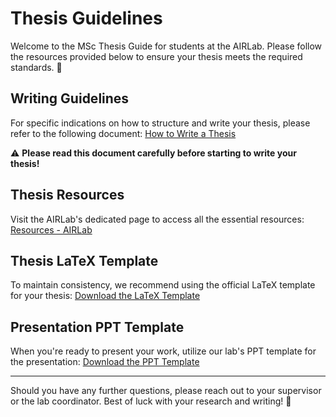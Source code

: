# Thesis Guidelines

Welcome to the MSc Thesis Guide for students at the AIRLab. Please follow the resources provided
below to ensure your thesis meets the required standards. :robot:

## Writing Guidelines

For specific indications on how to structure and write your thesis, please refer to the following
document: [How to Write a Thesis](https://airlab.deib.polimi.it/wp-content/uploads/2021/03/How-to-write-a-thesis.pdf)

:warning: **Please read this document carefully before starting to write your thesis!**

## Thesis Resources

Visit the AIRLab's dedicated page to access all the essential
resources: [Resources - AIRLab](https://airlab.deib.polimi.it/life-in-airlab/service-pages/resources/)

## Thesis LaTeX Template

To maintain consistency, we recommend using the official LaTeX template for your
thesis: [Download the LaTeX Template](https://www.ingindinf.polimi.it/fileadmin/Formati_tesi_LM_2021_10_26/Formati_Tesi_Scuola_3i_-_Latex.zip)

## Presentation PPT Template

When you're ready to present your work, utilize our lab's PPT template for the
presentation: [Download the PPT Template](http://airlab.deib.polimi.it/wp-content/uploads/2021/11/ThesisPresentation.ppt.zip)

---

Should you have any further questions, please reach out to your supervisor or the lab coordinator.
Best of luck with your research and writing! :rocket:

